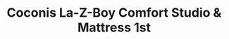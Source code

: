 ---
title: "Coconis La-Z-Boy Comfort Studio & Mattress 1st"
url: /zanesville/coconis-la-z-boy-comfort-studio-und-mattress-1st/
shop: Möbel
---